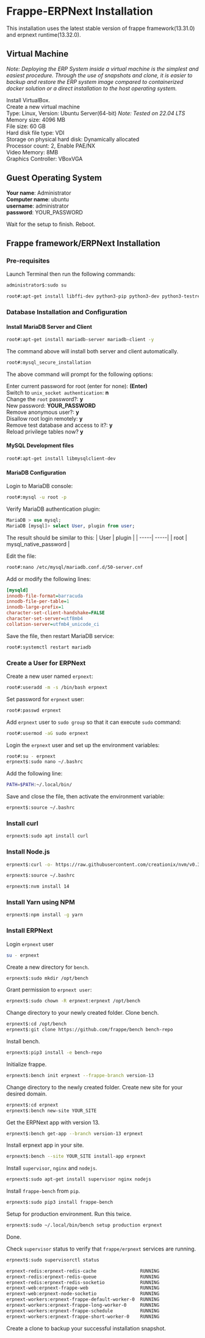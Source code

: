 # Frappe-ERPNext Installation
This installation uses the latest stable version of frappe framework(13.31.0) and erpnext runtime(13.32.0).
## Virtual Machine
*Note: Deploying the ERP System inside a virtual machine is the simplest and easiest procedure. Through the use of snapshots and clone, it is easier to backup and restore the ERP system image compared to containerized docker solution or a direct installation to the host operating system.*

Install VirtualBox.<br/>
Create a new virtual machine<br/>
Type: Linux, Version: Ubuntu Server(64-bit) *Note: Tested on 22.04 LTS*<br/>
Memory size: 4096 MB<br/>
File size: 60 GB<br/>
Hard disk file type: VDI<br/>
Storage on physical hard disk: Dynamically allocated<br/>
Processor count: 2, Enable PAE/NX<br/>
Video Memory: 8MB<br/>
Graphics Controller: VBoxVGA<br/>
## Guest Operating System

**Your name**: Administrator<br/>
**Computer name**: ubuntu<br/>
**username**: administrator<br/>
**password**: YOUR_PASSWORD<br/>

Wait for the setup to finish. Reboot.

## Frappe framework/ERPNext Installation
### Pre-requisites
Launch Terminal then run the following commands:

```bash
administrator$:sudo su

root#:apt-get install libffi-dev python3-pip python3-dev python3-testresources libssl-dev wkhtmltopdf gcc g++ make redis -y
```

### Database Installation and Configuration

#### Install MariaDB Server and Client
```bash
root#:apt-get install mariadb-server mariadb-client -y
```

The command above will install both server and client automatically.
```bash
root#:mysql_secure_installation
```

The above command will prompt for the following options:

Enter current password for root (enter for none): **(Enter)**<br/>
Switch to `unix_socket authentication`: **n**<br/>
Change the `root` password?: **y**<br/>
New password: **YOUR_PASSWORD**<br/>
Remove anonymous user?: **y**<br/>
Disallow root login remotely: **y**<br/>
Remove test database and access to it?: **y**<br/>
Reload privilege tables now? **y**<br/>

#### MySQL Development files
```bash
root#:apt-get install libmysqlclient-dev
```

#### MariaDB Configuration
Login to MariaDB console:
```bash
root#:mysql -u root -p
```

Verify MariaDB authentication plugin:
```SQL
MariaDB > use mysql;
MariaDB [mysql]> select User, plugin from user;
```

The result should be similar to this:
| User | plugin |
| -----| -----|
| root | mysql_native_password |

Edit the file: 
```bash
root#:nano /etc/mysql/mariadb.conf.d/50-server.cnf
```

Add or modify the following lines:
```ini
[mysqld]
innodb-file-format=barracuda
innodb-file-per-table=1
innodb-large-prefix=1
character-set-client-handshake=FALSE
character-set-server=utf8mb4
collation-server=utfmb4_unicode_ci
```

Save the file, then restart MariaDB service:

```bash
root#:systemctl restart mariadb
```

### Create a User for ERPNext

Create a new user named `erpnext`:

```bash
root#:useradd -m -s /bin/bash erpnext
```

Set password for `erpnext` user:

```bash
root#:passwd erpnext
```

Add `erpnext` user to `sudo group` so that it can execute `sudo` command:

```bash
root#:usermod -aG sudo erpnext
```

Login the `erpnext` user and set up the environment variables:

```bash
root#:su - erpnext
erpnext$:sudo nano ~/.bashrc
```

Add the following line:

```bash
PATH=$PATH:~/.local/bin/
```

Save and close the file, then activate the environment variable:

```bash
erpnext$:source ~/.bashrc
```
### Install curl
```bash
erpnext$:sudo apt install curl
```

### Install Node.js
```bash
erpnext$:curl -o- https://raw.githubusercontent.com/creationix/nvm/v0.33.11/install.sh | bash -

erpnext$:source ~/.bashrc

erpnext$:nvm install 14
```
### Install Yarn using NPM
```bash
erpnext$:npm install -g yarn
```

### Install ERPNext
Login `erpnext` user
```bash
su - erpnext
```

Create a new directory for `bench`.
```bash
erpnext$:sudo mkdir /opt/bench
```

Grant permission to `erpnext user`:
```bash
erpnext$:sudo chown -R erpnext:erpnext /opt/bench
```

Change directory to your newly created folder. Clone bench.
```bash
erpnext$:cd /opt/bench
erpnext$:git clone https://github.com/frappe/bench bench-repo
```

Install bench.
```bash
erpnext$:pip3 install -e bench-repo
```

Initialize frappe.
```bash
erpnext$:bench init erpnext --frappe-branch version-13
```

Change directory to the newly created folder. Create new site for your desired domain.
```bash
erpnext$:cd erpnext
erpnext$:bench new-site YOUR_SITE
```

Get the ERPNext app with version 13.
```bash
erpnext$:bench get-app --branch version-13 erpnext
```

Install erpnext app in your site.
```bash
erpnext$:bench --site YOUR_SITE install-app erpnext
```

Install `supervisor`, `nginx` and `nodejs`.
```bash
erpnext$:sudo apt-get install supervisor nginx nodejs
```

Install `frappe-bench` from `pip`.
```bash
erpnext$:sudo pip3 install frappe-bench
```

Setup for production environment. Run this twice.
```bash
erpnext$:sudo ~/.local/bin/bench setup production erpnext
```

Done.

Check `supervisor` status to verify that `frappe/erpnext` services are running.
```bash
erpnext$:sudo supervisorctl status

erpnext-redis:erpnext-redis-cache                RUNNING
erpnext-redis:erpnext-redis-queue                RUNNING
erpnext-redis:erpnext-redis-socketio             RUNNING
erpnext-web:erpnext-frappe-web                   RUNNING
erpnext-web:erpnext-node-socketio                RUNNING
erpnext-workers:erpnext-frappe-default-worker-0  RUNNING
erpnext-workers:erpnext-frappe-long-worker-0     RUNNING
erpnext-workers:erpnext-frappe-schedule          RUNNING
erpnext-workers:erpnext-frappe-short-worker-0    RUNNING
```

Create a clone to backup your successful installation snapshot.

